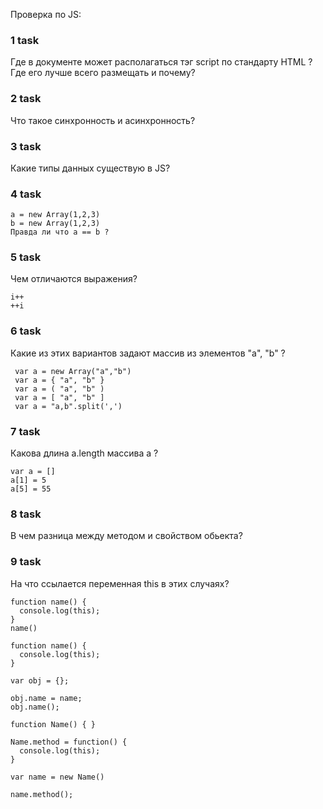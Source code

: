 Проверка по JS:

### 1 task

Где в документе может располагаться тэг script по стандарту HTML ?
Где его лучше всего размещать и почему?

### 2 task

Что такое синхронность и асинхронность?

### 3 task

Какие типы данных существую в JS?

### 4 task

```
a = new Array(1,2,3)
b = new Array(1,2,3)
Правда ли что a == b ?
```

### 5 task

Чем отличаются выражения?

```
i++
++i
```

### 6 task

Какие из этих вариантов задают массив из элементов "a", "b" ?

```
 var a = new Array("a","b")
 var a = { "a", "b" }
 var a = ( "a", "b" )
 var a = [ "a", "b" ]
 var a = "a,b".split(',')
```

### 7 task

Какова длина a.length массива a ?

```
var a = []
a[1] = 5
a[5] = 55
```

### 8 task

В чем разница между методом и свойством обьекта?

### 9 task

На что ссылается переменная this в этих случаях?

```
function name() {
  console.log(this);
}
name()
```

```
function name() {
  console.log(this);
}

var obj = {};

obj.name = name;
obj.name();
```

```
function Name() { }

Name.method = function() {
  console.log(this);
}

var name = new Name()

name.method();
```